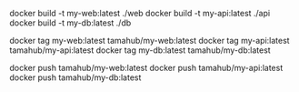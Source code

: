 

docker build -t my-web:latest ./web
docker build -t my-api:latest ./api
docker build -t my-db:latest ./db


docker tag my-web:latest tamahub/my-web:latest
docker tag my-api:latest tamahub/my-api:latest
docker tag my-db:latest tamahub/my-db:latest

docker push tamahub/my-web:latest
docker push tamahub/my-api:latest
docker push tamahub/my-db:latest
